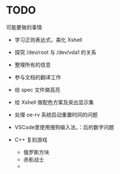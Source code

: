 
# TODO

可能要做的事情

- 学习正则表达式，美化 Xshell
- 探究 /dev/root 与 /dev/vda1 的关系
- 整理所有的信息
- 参与文档的翻译工作
- 给 spec 文件做高亮
- 给 Xshell 做配色方案及突出显示集
- 处理 oe-rv 系统启动重置时间的问题
- VSCode里使用搜狗输入法，：后的数字问题


- C++ 复刻游戏
  - 俄罗斯方块
  - 赤影战士
  - 
